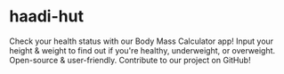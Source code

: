 # haadi-hut
Check your health status with our Body Mass Calculator app! Input your height &amp; weight to find out if you're healthy, underweight, or overweight. Open-source &amp; user-friendly. Contribute to our project on GitHub!
